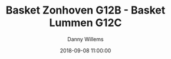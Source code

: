 ---
layout: album
title: Basket Zonhoven G12B - Basket Lummen G12C
description: Een paar indrukken uit de wedstrijd van onze G12C tegen Basket Zonhoven G12B op 8 September 2018
date: 2018-09-08 11:00:00
cover: /albums/2018-09-08-Basket-Zonhoven-G12B-Basket-Lummen-G12C/thumbnails/S0370545.jpg
author: Danny Willems
pagination: 
  enabled: true
  images: true
  imageLayout: image
  itemsPerPage: 64
---